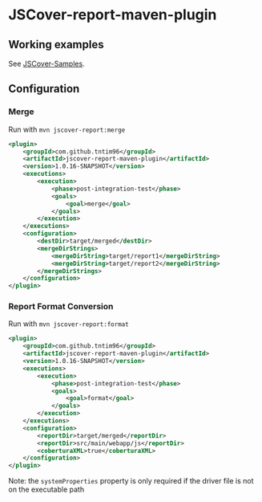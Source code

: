 JSCover-report-maven-plugin
=========================

## Working examples

See [JSCover-Samples](https://github.com/tntim96/JSCover-Samples).


## Configuration

### Merge
Run with `mvn jscover-report:merge`

```XML
<plugin>
    <groupId>com.github.tntim96</groupId>
    <artifactId>jscover-report-maven-plugin</artifactId>
    <version>1.0.16-SNAPSHOT</version>
    <executions>
        <execution>
            <phase>post-integration-test</phase>
            <goals>
                <goal>merge</goal>
            </goals>
        </execution>
    </executions>
    <configuration>
        <destDir>target/merged</destDir>
        <mergeDirStrings>
            <mergeDirString>target/report1</mergeDirString>
            <mergeDirString>target/report2</mergeDirString>
        </mergeDirStrings>
    </configuration>
</plugin>
```

### Report Format Conversion

Run with `mvn jscover-report:format`

```XML
<plugin>
    <groupId>com.github.tntim96</groupId>
    <artifactId>jscover-report-maven-plugin</artifactId>
    <version>1.0.16-SNAPSHOT</version>
    <executions>
        <execution>
            <phase>post-integration-test</phase>
            <goals>
                <goal>format</goal>
            </goals>
        </execution>
    </executions>
    <configuration>
        <reportDir>target/merged</reportDir>
        <reportDir>src/main/webapp/js</reportDir>
        <coberturaXML>true</coberturaXML>
    </configuration>
</plugin>
```

Note: the `systemProperties` property is only required if the driver file is not on the executable path